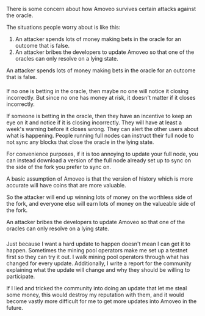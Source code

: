 There is some concern about how Amoveo survives certain attacks against the oracle.

The situations people worry about is like this:
1) An attacker spends lots of money making bets in the oracle for an outcome that is false.
2) An attacker bribes the developers to update Amoveo so that one of the oracles can only resolve on a lying state.



An attacker spends lots of money making bets in the oracle for an outcome that is false.
####

If no one is betting in the oracle, then maybe no one will notice it closing incorrectly. But since no one has money at risk, it doesn't matter if it closes incorrectly.

If someone is betting in the oracle, then they have an incentive to keep an eye on it and notice if it is closing incorrectly. They will have at least a week's warning before it closes wrong.
They can alert the other users about what is happening.
People running full nodes can instruct their full node to not sync any blocks that close the oracle in the lying state.

For convenience purposes, if it is too annoying to update your full node, you can instead download a version of the full node already set up to sync on the side of the fork you prefer to sync on.

A basic assumption of Amoveo is that the version of history which is more accurate will have coins that are more valuable.

So the attacker will end up winning lots of money on the worthless side of the fork, and everyone else will earn lots of money on the valueable side of the fork.


An attacker bribes the developers to update Amoveo so that one of the oracles can only resolve on a lying state.
#####

Just because I want a hard update to happen doesn't mean I can get it to happen. Sometimes the mining pool operators make me set up a testnet first so they can try it out.
I walk mining pool operators through what has changed for every update.
Additionally, I write a report for the community explaining what the update will change and why they should be willing to participate.

If I lied and tricked the community into doing an update that let me steal some money, this would destroy my reputation with them, and it would become vastly more difficult for me to get more updates into Amoveo in the future.